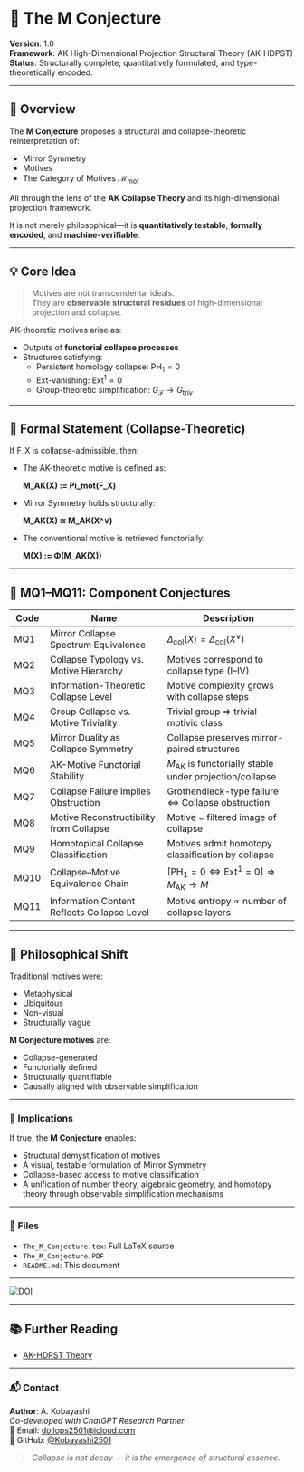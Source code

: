 # 🌌 The M Conjecture

**Version**: 1.0  
**Framework**: AK High-Dimensional Projection Structural Theory (AK-HDPST)  
**Status**: Structurally complete, quantitatively formulated, and type-theoretically encoded.

---

## 🧭 Overview

The **M Conjecture** proposes a structural and collapse-theoretic reinterpretation of:

- Mirror Symmetry
- Motives
- The Category of Motives $\mathcal{M}_{\mathrm{mot}}$

All through the lens of the **AK Collapse Theory** and its high-dimensional projection framework.

It is not merely philosophical—it is **quantitatively testable**, **formally encoded**, and **machine-verifiable**.

---

## 💡 Core Idea

> Motives are not transcendental ideals.  
> They are **observable structural residues** of high-dimensional projection and collapse.

AK-theoretic motives arise as:

- Outputs of **functorial collapse processes**  
- Structures satisfying:  
  - Persistent homology collapse: $\mathrm{PH}_1 = 0$  
  - Ext-vanishing: $\mathrm{Ext}^1 = 0$  
  - Group-theoretic simplification: $G_{\mathcal{F}} \to G_{\mathrm{triv}}$

---

## 🔬 Formal Statement (Collapse-Theoretic)

If F_X is collapse-admissible, then:

- The AK-theoretic motive is defined as:

  **M_AK(X) := Pi_mot(F_X)**

- Mirror Symmetry holds structurally:

  **M_AK(X) ≅ M_AK(X^∨)**

- The conventional motive is retrieved functorially:

  **M(X) := Φ(M_AK(X))**

---

## 🧩 MQ1–MQ11: Component Conjectures

| Code | Name | Description |
|------|------|-------------|
| MQ1 | Mirror Collapse Spectrum Equivalence | $\Delta_{\mathrm{col}}(X) = \Delta_{\mathrm{col}}(X^\vee)$ |
| MQ2 | Collapse Typology vs. Motive Hierarchy | Motives correspond to collapse type (I–IV) |
| MQ3 | Information-Theoretic Collapse Level | Motive complexity grows with collapse steps |
| MQ4 | Group Collapse vs. Motive Triviality | Trivial group ⇒ trivial motivic class |
| MQ5 | Mirror Duality as Collapse Symmetry | Collapse preserves mirror-paired structures |
| MQ6 | AK-Motive Functorial Stability | $M_{\mathrm{AK}}$ is functorially stable under projection/collapse |
| MQ7 | Collapse Failure Implies Obstruction | Grothendieck-type failure ⇔ Collapse obstruction |
| MQ8 | Motive Reconstructibility from Collapse | Motive = filtered image of collapse |
| MQ9 | Homotopical Collapse Classification | Motives admit homotopy classification by collapse |
| MQ10 | Collapse–Motive Equivalence Chain | $[\mathrm{PH}_1 = 0 \Leftrightarrow \mathrm{Ext}^1 = 0] \Rightarrow M_{\mathrm{AK}} \to M$ |
| MQ11 | Information Content Reflects Collapse Level | Motive entropy ∝ number of collapse layers |

---

## 🧠 Philosophical Shift

Traditional motives were:

- Metaphysical
- Ubiquitous
- Non-visual
- Structurally vague

**M Conjecture motives** are:

- Collapse-generated
- Functorially defined
- Structurally quantifiable
- Causally aligned with observable simplification

---

### 🔮 Implications

If true, the **M Conjecture** enables:

- Structural demystification of motives  
- A visual, testable formulation of Mirror Symmetry  
- Collapse-based access to motive classification  
- A unification of number theory, algebraic geometry, and homotopy theory through observable simplification mechanisms  

---

### 📁 Files

- `The_M_Conjecture.tex`: Full LaTeX source
- `The_M_Conjecture.PDF`
- `README.md`: This document  

---

[![DOI](https://zenodo.org/badge/DOI/10.5281/zenodo.15860560.svg)](https://doi.org/10.5281/zenodo.15860560)

---

## 📚 Further Reading

- [AK-HDPST Theory](https://github.com/Kobayashi2501/AK-High-Dimensional-Projection-Structural-Theory)

---

### 📬 Contact

**Author**: A. Kobayashi  
_Co-developed with ChatGPT Research Partner_  
📧 Email: [dollops2501@icloud.com](mailto:dollops2501@icloud.com)  
🐙 GitHub: [@Kobayashi2501](https://github.com/Kobayashi2501)

> *Collapse is not decay — it is the emergence of structural essence.*
